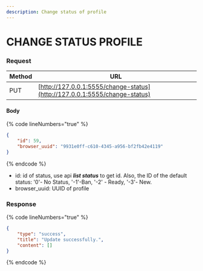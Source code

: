 ```yaml
---
description: Change status of profile
---
```


# CHANGE STATUS PROFILE

### **Request**

| Method | URL                                                                        |
| ------ | -------------------------------------------------------------------------- |
| PUT    | [http://127.0.0.1:5555/change-status](http://127.0.0.1:5555/change-status) |

#### **Body**

{% code lineNumbers="true" %}
```json
{
    "id": 59,
    "browser_uuid": "9931e0ff-c610-4345-a956-bf2fb42e4119"
}
```
{% endcode %}

* id: id of status, use api _**list status**_ to get id. Also, the ID of the default status: '0'- No Status, '-1'-Ban, '-2' - Ready, '-3'- New.
* browser\_uuid: UUID of profile&#x20;

### **Response**

{% code lineNumbers="true" %}
```json
{
    "type": "success",
    "title": "Update successfully.",
    "content": []
}
```
{% endcode %}
